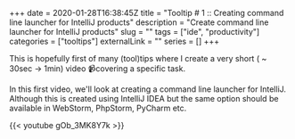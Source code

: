 +++ 
date = 2020-01-28T16:38:45Z
title = "Tooltip # 1 :: Creating command line launcher for IntelliJ products"
description = "Create command line launcher for IntelliJ products"
slug = "" 
tags = ["ide", "productivity"]
categories = ["tooltips"]
externalLink = ""
series = []
+++

This is hopefully first of many (tool)tips where I create a very short ( ~ 30sec -> 1min) video 📹covering a specific task.

In this first video, we'll look at creating a command line launcher for IntelliJ. 
Although this is created using IntelliJ IDEA but the same option should be available in WebStorm, PhpStorm, PyCharm etc.

{{< youtube gOb_3MK8Y7k >}}